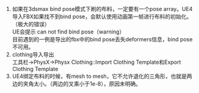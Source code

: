 1. 如果在3dsmax bind pose模式下刷的布料，一定要有一个pose array。UE4导入FBX如果找不到bind pose，会默认使用动画第一帧进行布料的初始化。（极大的错误）  
UE会提示 can not find bind pose（warning）  
目前遇到的一例是导出的fbx中的bind pose丢失deformers信息，bind pose不可用。
2. clothing导入导出  
工具栏->PhysX->Physx Clothing::Import Clothing Template和Export Clothing Template
3. UE4绑定布料的时候，有mesh to mesh，它不允许退化的三角形，也就是两边的夹角太小。（两边的叉乘小于1e-8），原因未明确。
